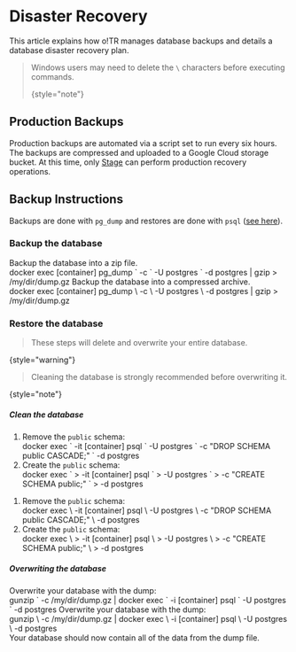 # Disaster Recovery

This article explains how o!TR manages database backups and details a database disaster recovery plan.

> Windows users may need to delete the `\` characters before executing commands.
> 
> {style="note"}

## Production Backups

Production backups are automated via a script set to run every six hours. The backups are compressed and uploaded to a Google Cloud storage bucket. At this time, only [Stage](https://osu.ppy.sh/users/8191845) can perform production recovery operations.

## Backup Instructions

Backups are done with `pg_dump` and restores are done with `psql` ([see here](https://www.postgresql.org/docs/current/backup-dump.html#BACKUP-DUMP)).

### Backup the database

<tabs group="os">
    <tab id="Windows-backup" title="Windows" group-key="Windows">
        Backup the database into a zip file.<br/>
        <code-block>
        docker exec [container] pg_dump `
        -c `
        -U postgres `
        -d postgres | gzip > /my/dir/dump.gz
        </code-block> 
        <!-- This command requires a way to execute gzip in Windows, either a software package or 
            an alternative command prompt to Windows PowerShell-->
    </tab>
    <tab id="Else-backup" title="Linux &amp; macOS" group-key="Else">
        Backup the database into a compressed archive.<br/>
        <code-block>
        docker exec [container] pg_dump \
        -c \
        -U postgres \
        -d postgres | gzip > /my/dir/dump.gz
        </code-block>
    </tab>
</tabs>

### Restore the database

> These steps will delete and overwrite your entire database.
>
{style="warning"}

> Cleaning the database is strongly recommended before overwriting it.
>
{style="note"}

##### Clean the database

 <tabs group="os">
    <tab id="Windows-Schema" title="Windows" group-key="Windows">
        <ol>
            <li>Remove the <code>public</code> schema:<br/>
                <code-block>
                docker exec `
                -it [container] psql `
                -U postgres `
                -c "DROP SCHEMA public CASCADE;" `
                -d postgres
                </code-block><br/></li>
            <li>Create the <code>public</code> schema:<br/>
                <code-block>
                docker exec `
                > -it [container] psql `
                > -U postgres `
                > -c "CREATE SCHEMA public;" `
                > -d postgres 
                </code-block><br/></li>
        </ol>
    </tab>
    <tab id="Else-Schema" title="Linux &amp; macOS" group-key="Else">
        <ol>
            <li>Remove the <code>public</code> schema:<br/>
                <code-block>
                docker exec \
                -it [container] psql \
                -U postgres \
                -c "DROP SCHEMA public CASCADE;" \
                -d postgres
                </code-block><br/></li>
            <li>Create the <code>public</code> schema:<br/>
                <code-block>
                docker exec \
                > -it [container] psql \
                > -U postgres \
                > -c "CREATE SCHEMA public;" \
                > -d postgres 
                </code-block><br/></li>
        </ol>
    </tab>
</tabs>

##### Overwriting the database 

<tabs group="os">
    <tab id="Windows-overwrite" title="Windows" group-key="Windows">
        Overwrite your database with the dump:<br/>
        <code-block>
        gunzip `
        -c /my/dir/dump.gz | docker exec `
        -i [container] psql `
        -U postgres `
        -d postgres
        </code-block>
        <!-- This command requires a way to execute gunzip in Windows, either a software package or 
    an alternative command prompt to Windows PowerShell-->
    </tab>
    <tab id="Else-overwrite" title="Linux &amp; macOS" group-key="Else">
        Overwrite your database with the dump:<br/>
        <code-block>
        gunzip \
        -c /my/dir/dump.gz | docker exec \
        -i [container] psql \
        -U postgres \
        -d postgres
        </code-block>
    </tab>
</tabs>
<br/>
Your database should now contain all of the data from the dump file.